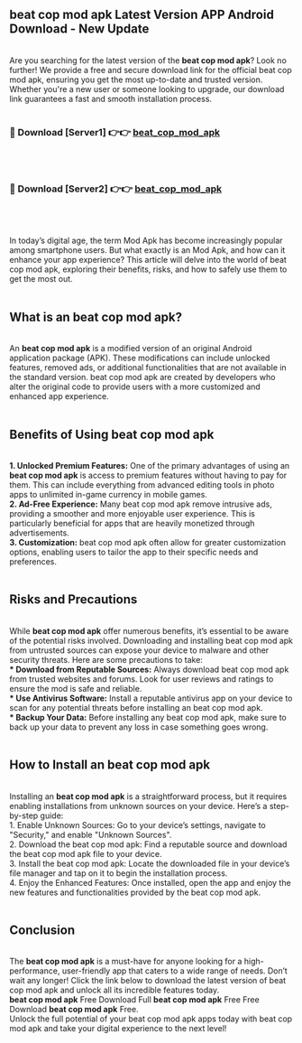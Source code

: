 ## beat cop mod apk Latest Version APP Android Download - New Update
<br>
Are you searching for the latest version of the <strong>beat cop mod apk</strong>? Look no further! We provide a free and secure download link for the official beat cop mod apk, ensuring you get the most up-to-date and trusted version. Whether you're a new user or someone looking to upgrade, our download link guarantees a fast and smooth installation process.
<br>
<br>
<h3>🔴 Download [Server1] 👉👉 <a href="https://modyolo.store/beat+cop+mod+apk">beat_cop_mod_apk</a></h3><br>
<br>
<h3>🔴 Download [Server2] 👉👉 <a href="https://modyolo.store/beat+cop+mod+apk">beat_cop_mod_apk</a></h3><br>
<br>
<br>
In today’s digital age, the term Mod Apk has become increasingly popular among smartphone users. But what exactly is an Mod Apk, and how can it enhance your app experience? This article will delve into the world of beat cop mod apk, exploring their benefits, risks, and how to safely use them to get the most out.
<br>
<br>
<h2>What is an beat cop mod apk?</h2>
<br>
An <strong>beat cop mod apk</strong> is a modified version of an original Android application package (APK). These modifications can include unlocked features, removed ads, or additional functionalities that are not available in the standard version. beat cop mod apk are created by developers who alter the original code to provide users with a more customized and enhanced app experience.
<br>
<br>
<h2>Benefits of Using beat cop mod apk</h2>
<br>
<strong> 1. Unlocked Premium Features:</strong> One of the primary advantages of using an <strong>beat cop mod apk</strong> is access to premium features without having to pay for them. This can include everything from advanced editing tools in photo apps to unlimited in-game currency in mobile games.
<br>
<strong> 2. Ad-Free Experience:</strong> Many beat cop mod apk remove intrusive ads, providing a smoother and more enjoyable user experience. This is particularly beneficial for apps that are heavily monetized through advertisements.
<br>
<strong> 3. Customization:</strong> beat cop mod apk often allow for greater customization options, enabling users to tailor the app to their specific needs and preferences.
<br>
<br>
<h2>Risks and Precautions</h2>
<br>
While <strong>beat cop mod apk</strong> offer numerous benefits, it’s essential to be aware of the potential risks involved. Downloading and installing beat cop mod apk from untrusted sources can expose your device to malware and other security threats. Here are some precautions to take:
<br>
<strong> * Download from Reputable Sources:</strong> Always download beat cop mod apk from trusted websites and forums. Look for user reviews and ratings to ensure the mod is safe and reliable.
<br>
<strong> * Use Antivirus Software:</strong> Install a reputable antivirus app on your device to scan for any potential threats before installing an beat cop mod apk.
<br>
<strong> * Backup Your Data:</strong> Before installing any beat cop mod apk, make sure to back up your data to prevent any loss in case something goes wrong.
<br>
<br>
<h2>How to Install an beat cop mod apk</h2>
<br>
Installing an <strong>beat cop mod apk</strong> is a straightforward process, but it requires enabling installations from unknown sources on your device. Here’s a step-by-step guide:
<br>
 1. Enable Unknown Sources: Go to your device’s settings, navigate to "Security," and enable "Unknown Sources".
<br>
 2. Download the beat cop mod apk: Find a reputable source and download the beat cop mod apk file to your device.
<br>
 3. Install the beat cop mod apk: Locate the downloaded file in your device’s file manager and tap on it to begin the installation process.
<br>
 4. Enjoy the Enhanced Features: Once installed, open the app and enjoy the new features and functionalities provided by the beat cop mod apk.
<br>
<br>
<h2><strong>Conclusion</strong></h2>
<br>
The <strong>beat cop mod apk</strong> is a must-have for anyone looking for a high-performance, user-friendly app that caters to a wide range of needs. Don’t wait any longer! Click the link below to download the latest version of beat cop mod apk and unlock all its incredible features today.
<br>
<strong>beat cop mod apk</strong> Free Download Full <strong>beat cop mod apk</strong> Free Free Download <strong>beat cop mod apk</strong> Free.
<br>
Unlock the full potential of your beat cop mod apk apps today with beat cop mod apk and take your digital experience to the next level!